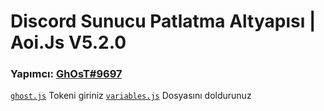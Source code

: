 # Discord Sunucu Patlatma Altyapısı | Aoi.Js V5.2.0
### Yapımcı: [GhOsT#9697](https://discord.com/users/573504001732116490)

[`ghost.js`](https://github.com/ghostdevxd/discord-sunucu-patlatma/blob/main/ghost.js) Tokeni giriniz
[`variables.js`](https://github.com/ghostdevxd/discord-sunucu-patlatma/blob/main/ghost/variables.js) Dosyasını doldurunuz
